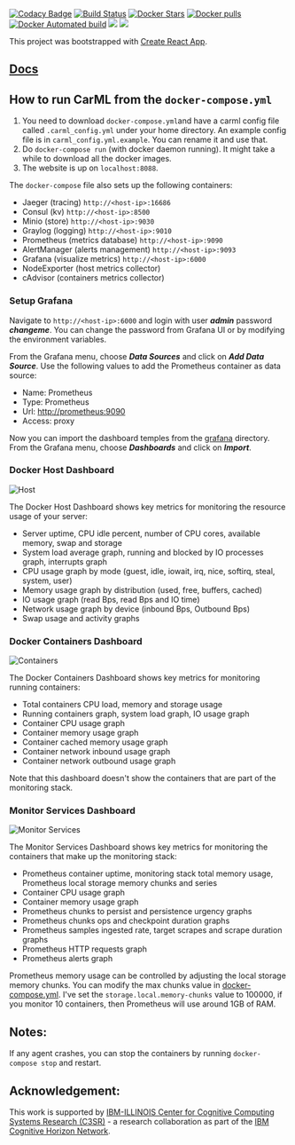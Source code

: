 [![Codacy Badge](https://api.codacy.com/project/badge/Grade/009d36fb286249bd904c4f3b489d53f5)](https://www.codacy.com/app/abduld/carml?utm_source=github.com&utm_medium=referral&utm_content=rai-project/carml&utm_campaign=badger)
[![Build Status](https://travis-ci.org/rai-project/carml.svg?branch=master)](https://travis-ci.org/rai-project/carml)
 [![Docker Stars](https://img.shields.io/docker/stars/carml/web.svg?style=plastic)](https://registry.hub.docker.com/v2/repositories/carml/web/stars/count/) [![Docker pulls](https://img.shields.io/docker/pulls/carml/web.svg?style=plastic)](https://registry.hub.docker.com/v2/repositories/carml/web/)
[![Docker Automated build](https://img.shields.io/docker/automated/carml/web.svg?style=plastic)](https://cloud.docker.com/app/carml/repository/docker/carml/web)
[![](https://images.microbadger.com/badges/image/carml/web:amd64.svg)](https://microbadger.com/images/carml/web:amd64 "Get your own image badge on microbadger.com")
[![](https://images.microbadger.com/badges/version/carml/web:amd64.svg)](https://microbadger.com/images/carml/web:amd64 "Get your own version badge on microbadger.com")

This project was bootstrapped with [Create React App](https://github.com/facebookincubator/create-react-app).

## [Docs](https://rai-project.github.io/carml/)

## How to run CarML from the `docker-compose.yml`

1.  You need to download `docker-compose.yml`and have a carml config file called `.carml_config.yml` under your home directory. An example config file is in `carml_config.yml.example`. You can rename it and use that. 
2.  Do `docker-compose run` (with docker daemon running). It might take a while to download all the docker images.
3.  The website is up on `localhost:8088`.

The `docker-compose` file also sets up the following containers:

-   Jaeger (tracing) `http://<host-ip>:16686`
-   Consul (kv) `http://<host-ip>:8500`
-   Minio (store) `http://<host-ip>:9030`
-   Graylog (logging) `http://<host-ip>:9010`
-   Prometheus (metrics database) `http://<host-ip>:9090`
-   AlertManager (alerts management) `http://<host-ip>:9093`
-   Grafana (visualize metrics) `http://<host-ip>:6000`
-   NodeExporter (host metrics collector)
-   cAdvisor (containers metrics collector)

### Setup Grafana

Navigate to `http://<host-ip>:6000` and login with user **_admin_** password **_changeme_**. You can change the password from Grafana UI or 
 by modifying the environment variables.

From the Grafana menu, choose **_Data Sources_** and click on **_Add Data Source_**. 
Use the following values to add the Prometheus container as data source:

-   Name: Prometheus
-   Type: Prometheus
-   Url: <http://prometheus:9090>
-   Access: proxy

Now you can import the dashboard temples from the [grafana](https://github.com/stefanprodan/dockprom/tree/master/grafana) directory. 
From the Grafana menu, choose **_Dashboards_** and click on **_Import_**.

### Docker Host Dashboard

![Host](https://raw.githubusercontent.com/stefanprodan/dockprom/master/screens/Grafana_Docker_Host.png)

The Docker Host Dashboard shows key metrics for monitoring the resource usage of your server:

-   Server uptime, CPU idle percent, number of CPU cores, available memory, swap and storage
-   System load average graph, running and blocked by IO processes graph, interrupts graph
-   CPU usage graph by mode (guest, idle, iowait, irq, nice, softirq, steal, system, user)
-   Memory usage graph by distribution (used, free, buffers, cached)
-   IO usage graph (read Bps, read Bps and IO time)
-   Network usage graph by device (inbound Bps, Outbound Bps)
-   Swap usage and activity graphs

### Docker Containers Dashboard

![Containers](https://raw.githubusercontent.com/stefanprodan/dockprom/master/screens/Grafana_Docker_Containers.png)

The Docker Containers Dashboard shows key metrics for monitoring running containers:

-   Total containers CPU load, memory and storage usage
-   Running containers graph, system load graph, IO usage graph
-   Container CPU usage graph
-   Container memory usage graph
-   Container cached memory usage graph
-   Container network inbound usage graph
-   Container network outbound usage graph

Note that this dashboard doesn't show the containers that are part of the monitoring stack.

### Monitor Services Dashboard

![Monitor Services](https://raw.githubusercontent.com/stefanprodan/dockprom/master/screens/Grafana_Prometheus.png)

The Monitor Services Dashboard shows key metrics for monitoring the containers that make up the monitoring stack:

-   Prometheus container uptime, monitoring stack total memory usage, Prometheus local storage memory chunks and series
-   Container CPU usage graph
-   Container memory usage graph
-   Prometheus chunks to persist and persistence urgency graphs
-   Prometheus chunks ops and checkpoint duration graphs
-   Prometheus samples ingested rate, target scrapes and scrape duration graphs
-   Prometheus HTTP requests graph
-   Prometheus alerts graph

Prometheus memory usage can be controlled by adjusting the local storage memory chunks.
You can modify the max chunks value in [docker-compose.yml](https://github.com/stefanprodan/dockprom/blob/master/docker-compose.yml). 
I've set the `storage.local.memory-chunks` value to 100000, if you monitor 10 containers, then Prometheus will use around 1GB of RAM.

## Notes:

If any agent crashes, you can stop the containers by running `docker-compose stop` and restart.

## Acknowledgement:

This work is supported by [IBM-ILLINOIS Center for Cognitive Computing Systems Research (C3SR)](http://c3sr.hwu.crhc.illinois.edu/) - a research collaboration
as part of the [IBM Cognitive Horizon Network](http://research.ibm.com/cognitive-computing/cognitive-horizons-network/).
